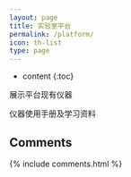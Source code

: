 ```yaml
---
layout: page
title: 实验室平台
permalink: /platform/
icon: th-list
type: page
---
```


* content
{:toc}

展示平台现有仪器

仪器使用手册及学习资料


## Comments

{% include comments.html %}
